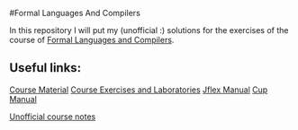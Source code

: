 #Formal Languages And Compilers

In this repository I will put my (unofficial :) solutions for the exercises of 
the course of [Formal Languages and Compilers](http://staff.polito.it/silvano.rivoira/FormalLanguagesCompilers/materials.htm).

## Useful links:
[Course Material](http://staff.polito.it/silvano.rivoira/FormalLanguagesCompilers/materials.htm)
[Course Exercises and Laboratories](http://www.skenz.it/compilers/)
[Jflex Manual](http://www.skenz.it/compilers/resources/jflex.pdf)
[Cup Manual](http://www.skenz.it/compilers/resources/cupManual.html)

[Unofficial course notes](https://github.com/terrinoni/FormalLanguagesAndCompilers-Notes)
